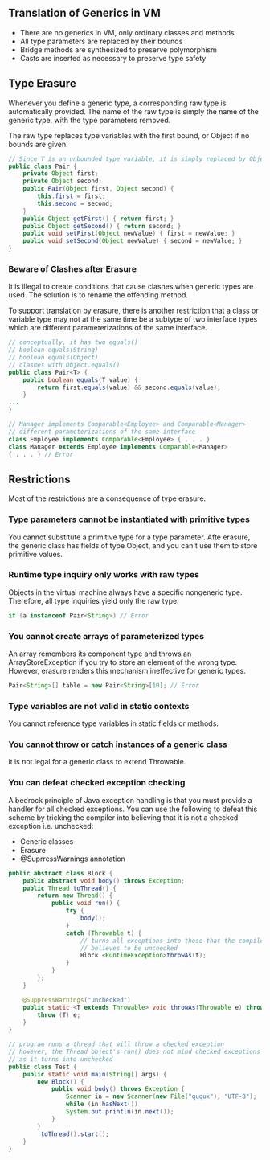 ## Translation of Generics in VM

- There are no generics in VM, only ordinary classes and methods
- All type parameters are replaced by their bounds
- Bridge methods are synthesized to preserve polymorphism
- Casts are inserted as necessary to preserve type safety

## Type Erasure

Whenever you define a generic type, a corresponding raw type is automatically provided. The name of the raw type is simply the name of the generic type, with the type parameters removed.

The raw type replaces type variables with the first bound, or Object if no bounds
are given.

```java
// Since T is an unbounded type variable, it is simply replaced by Object.
public class Pair {
    private Object first;
    private Object second;
    public Pair(Object first, Object second) {
        this.first = first;
        this.second = second;
    }
    public Object getFirst() { return first; }
    public Object getSecond() { return second; }
    public void setFirst(Object newValue) { first = newValue; }
    public void setSecond(Object newValue) { second = newValue; }
}
```

### Beware of Clashes after Erasure

It is illegal to create conditions that cause clashes when generic types are used. The solution is to rename the offending method.

To support translation by erasure, there is another restriction that a class or variable type may not at the same time be a subtype of two interface types which are different parameterizations of the same interface.

```java
// conceptually, it has two equals()
// boolean equals(String)
// boolean equals(Object)
// clashes with Object.equals()
public class Pair<T> {
    public boolean equals(T value) {
        return first.equals(value) && second.equals(value);
    }
...
}
```

```java
// Manager implements Comparable<Employee> and Comparable<Manager>
// different parameterizations of the same interface
class Employee implements Comparable<Employee> { . . . }
class Manager extends Employee implements Comparable<Manager>
{ . . . } // Error
```

## Restrictions

Most of the restrictions are a consequence of type erasure.

### Type parameters cannot be instantiated with primitive types

You cannot substitute a primitive type for a type parameter. Afte erasure, the generic class has fields of type Object, and you can't use them to store primitive values.

### Runtime type inquiry only works with raw types

Objects in the virtual machine always have a specific nongeneric type. Therefore,
all type inquiries yield only the raw type.

```java
if (a instanceof Pair<String>) // Error
```

### You cannot create arrays of parameterized types

An array remembers its component type and throws an ArrayStoreException if you
try to store an element of the wrong type. However, erasure renders this mechanism ineffective for generic types.

```java
Pair<String>[] table = new Pair<String>[10]; // Error
```

### Type variables are not valid in static contexts

You cannot reference type variables in static fields or methods.

### You cannot throw or catch instances of a generic class

it is not legal for a generic class to extend Throwable.

### You can defeat checked exception checking

A bedrock principle of Java exception handling is that you must provide a handler
for all checked exceptions. You can use the following to defeat this scheme by tricking the compiler into believing that it is not a checked exception i.e. unchecked:

- Generic classes
- Erasure
- @SuprressWarnings annotation

```java
public abstract class Block {
    public abstract void body() throws Exception;
    public Thread toThread() {
        return new Thread() {
            public void run() {
                try {
                    body();
                }
                catch (Throwable t) {
                    // turns all exceptions into those that the compiler
                    // believes to be unchecked
                    Block.<RuntimeException>throwAs(t);
                }
            }
        };
    }

    @SuppressWarnings("unchecked")
    public static <T extends Throwable> void throwAs(Throwable e) throws T {
        throw (T) e;
    }
}
```

```java
// program runs a thread that will throw a checked exception
// however, the Thread object's run() does not mind checked exceptions
// as it turns into unchecked
public class Test {
    public static void main(String[] args) {
        new Block() {
            public void body() throws Exception {
                Scanner in = new Scanner(new File("ququx"), "UTF-8");
                while (in.hasNext())
                System.out.println(in.next());
            }
        }
        .toThread().start();
    }
}
```
